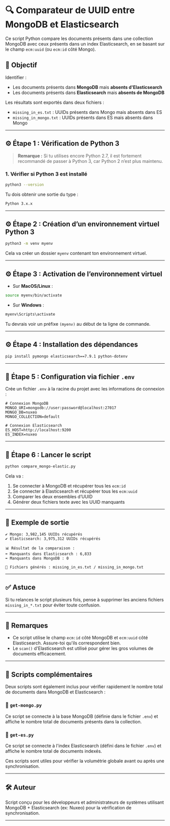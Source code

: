 # 🔍 Comparateur de UUID entre MongoDB et Elasticsearch

Ce script Python compare les documents présents dans une collection MongoDB avec ceux présents dans un index Elasticsearch, en se basant sur le champ `ecm:uuid` (ou `ecm:id` côté Mongo).

## 📌 Objectif

Identifier :
- Les documents présents dans **MongoDB** mais **absents d'Elasticsearch**
- Les documents présents dans **Elasticsearch** mais **absents de MongoDB**

Les résultats sont exportés dans deux fichiers :
- `missing_in_es.txt` : UUIDs présents dans Mongo mais absents dans ES
- `missing_in_mongo.txt` : UUIDs présents dans ES mais absents dans Mongo

---

## ⚙️ Étape 1 : Vérification de Python 3

> **Remarque :** Si tu utilises encore Python 2.7, il est fortement recommandé de passer à Python 3, car Python 2 n’est plus maintenu.

### 1. Vérifier si Python 3 est installé

```bash
python3 --version
```

Tu dois obtenir une sortie du type :

```bash
Python 3.x.x
```

---

## ⚙️ Étape 2 : Création d’un environnement virtuel Python 3

```bash
python3 -m venv myenv
```

Cela va créer un dossier `myenv` contenant ton environnement virtuel.

---

## ⚙️ Étape 3 : Activation de l’environnement virtuel

- Sur **MacOS/Linux** :

```bash
source myenv/bin/activate
```

- Sur **Windows** :

```bash
myenv\Scripts\activate
```

Tu devrais voir un préfixe `(myenv)` au début de ta ligne de commande.

---

## ⚙️ Étape 4 : Installation des dépendances

```bash
pip install pymongo elasticsearch==7.9.1 python-dotenv
```

---

## 📁 Étape 5 : Configuration via fichier `.env`

Crée un fichier `.env` à la racine du projet avec les informations de connexion :

```dotenv
# Connexion MongoDB
MONGO_URI=mongodb://user:password@localhost:27017
MONGO_DB=nuxeo
MONGO_COLLECTION=default

# Connexion Elasticsearch
ES_HOST=http://localhost:9200
ES_INDEX=nuxeo
```

---

## 🚀 Étape 6 : Lancer le script

```bash
python compare_mongo-elastic.py
```

Cela va :
1. Se connecter à MongoDB et récupérer tous les `ecm:id`
2. Se connecter à Elasticsearch et récupérer tous les `ecm:uuid`
3. Comparer les deux ensembles d’UUID
4. Générer deux fichiers texte avec les UUID manquants

---

## 📄 Exemple de sortie

```
✔️ Mongo: 3,982,145 UUIDs récupérés
✔️ Elasticsearch: 3,975,312 UUIDs récupérés

📊 Résultat de la comparaison :
➡️ Manquants dans Elasticsearch : 6,833
➡️ Manquants dans MongoDB : 0

📄 Fichiers générés : missing_in_es.txt / missing_in_mongo.txt
```

---

## ✅ Astuce

Si tu relances le script plusieurs fois, pense à supprimer les anciens fichiers `missing_in_*.txt` pour éviter toute confusion.

---

## 🧠 Remarques

- Ce script utilise le champ `ecm:id` côté MongoDB et `ecm:uuid` côté Elasticsearch. Assure-toi qu'ils correspondent bien.
- Le `scan()` d'Elasticsearch est utilisé pour gérer les gros volumes de documents efficacement.

---

## 🧪 Scripts complémentaires

Deux scripts sont également inclus pour vérifier rapidement le nombre total de documents dans MongoDB et Elasticsearch :

### 🔹 `get-mongo.py`
Ce script se connecte à la base MongoDB (définie dans le fichier `.env`) et affiche le nombre total de documents présents dans la collection.

### 🔹 `get-es.py`
Ce script se connecte à l'index Elasticsearch (défini dans le fichier `.env`) et affiche le nombre total de documents indexés.

Ces scripts sont utiles pour vérifier la volumétrie globale avant ou après une synchronisation.

---

## 🛠️ Auteur

Script conçu pour les développeurs et administrateurs de systèmes utilisant MongoDB + Elasticsearch (ex: Nuxeo) pour la vérification de synchronisation.

---

